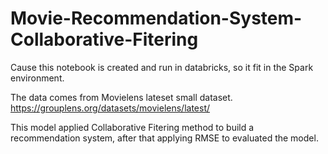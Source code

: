 # Movie-Recommendation-System-Collaborative-Fitering

Cause this notebook is created and run in databricks, so it fit in the Spark environment. 

The data comes from Movielens lateset small dataset. https://grouplens.org/datasets/movielens/latest/ 

This model applied Collaborative Fitering method to build a recommendation system, after that applying RMSE to evaluated the model. 


